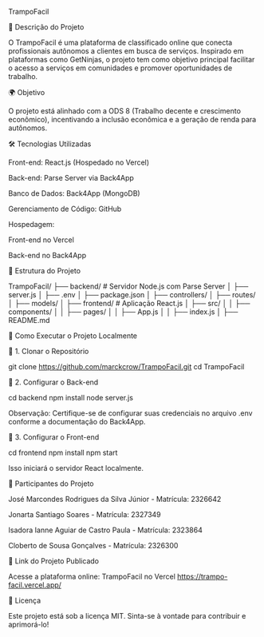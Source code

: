 TrampoFacil

📌 Descrição do Projeto

O TrampoFacil é uma plataforma de classificado online que conecta profissionais autônomos a clientes em busca de serviços. Inspirado em plataformas como GetNinjas, o projeto tem como objetivo principal facilitar o acesso a serviços em comunidades e promover oportunidades de trabalho.

🌍 Objetivo

O projeto está alinhado com a ODS 8 (Trabalho decente e crescimento econômico), incentivando a inclusão econômica e a geração de renda para autônomos.

🛠 Tecnologias Utilizadas

Front-end: React.js (Hospedado no Vercel)

Back-end: Parse Server via Back4App

Banco de Dados: Back4App (MongoDB)

Gerenciamento de Código: GitHub

Hospedagem:

Front-end no Vercel

Back-end no Back4App

📂 Estrutura do Projeto

TrampoFacil/
├── backend/  # Servidor Node.js com Parse Server
│   ├── server.js
│   ├── .env
│   ├── package.json
│   ├── controllers/
│   ├── routes/
│   ├── models/
│
├── frontend/  # Aplicação React.js
│   ├── src/
│   │   ├── components/
│   │   ├── pages/
│   │   ├── App.js
│   │   ├── index.js
│
├── README.md

🚀 Como Executar o Projeto Localmente

🔹 1. Clonar o Repositório

git clone https://github.com/marckcrow/TrampoFacil.git
cd TrampoFacil

🔹 2. Configurar o Back-end

cd backend
npm install
node server.js

Observação: Certifique-se de configurar suas credenciais no arquivo .env conforme a documentação do Back4App.

🔹 3. Configurar o Front-end

cd frontend
npm install
npm start

Isso iniciará o servidor React localmente.

📢 Participantes do Projeto

José Marcondes Rodrigues da Silva Júnior - Matrícula: 2326642

Jonarta Santiago Soares - Matrícula: 2327349

Isadora Ianne Aguiar de Castro Paula - Matrícula: 2323864

Cloberto de Sousa Gonçalves - Matrícula: 2326300

🔗 Link do Projeto Publicado

Acesse a plataforma online: TrampoFacil no Vercel https://trampo-facil.vercel.app/

📝 Licença

Este projeto está sob a licença MIT. Sinta-se à vontade para contribuir e aprimorá-lo!

